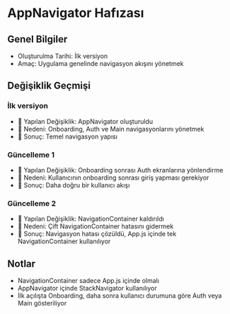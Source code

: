 # AppNavigator Hafızası

## Genel Bilgiler

- Oluşturulma Tarihi: İlk versiyon
- Amaç: Uygulama genelinde navigasyon akışını yönetmek

## Değişiklik Geçmişi

### İlk versiyon

- 🔄 Yapılan Değişiklik: AppNavigator oluşturuldu
- 📝 Nedeni: Onboarding, Auth ve Main navigasyonlarını yönetmek
- 🎯 Sonuç: Temel navigasyon yapısı

### Güncelleme 1

- 🔄 Yapılan Değişiklik: Onboarding sonrası Auth ekranlarına yönlendirme
- 📝 Nedeni: Kullanıcının onboarding sonrası giriş yapması gerekiyor
- 🎯 Sonuç: Daha doğru bir kullanıcı akışı

### Güncelleme 2

- 🔄 Yapılan Değişiklik: NavigationContainer kaldırıldı
- 📝 Nedeni: Çift NavigationContainer hatasını gidermek
- 🎯 Sonuç: Navigasyon hatası çözüldü, App.js içinde tek NavigationContainer kullanılıyor

## Notlar

- NavigationContainer sadece App.js içinde olmalı
- AppNavigator içinde StackNavigator kullanılıyor
- İlk açılışta Onboarding, daha sonra kullanıcı durumuna göre Auth veya Main gösteriliyor

